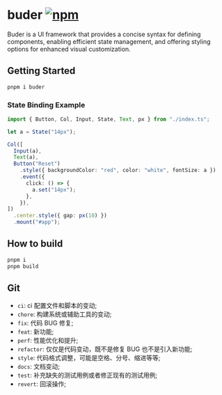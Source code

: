 # buder [![npm](https://img.shields.io/npm/v/buder.svg)](https://www.npmjs.com/package/buder)

Buder is a UI framework that provides a concise syntax for defining components, enabling efficient state management, and offering styling options for enhanced visual customization.

## Getting Started

```bash
pnpm i buder
```

### State Binding Example

```typescript
import { Button, Col, Input, State, Text, px } from "./index.ts";

let a = State("14px");

Col([
  Input(a),
  Text(a),
  Button("Reset")
    .style({ backgroundColor: "red", color: "white", fontSize: a })
    .event({
      click: () => {
        a.set("14px");
      },
    }),
])
  .center.style({ gap: px(10) })
  .mount("#app");

```

## How to build

```bash
pnpm i
pnpm build
```

## Git

- `ci`: ci 配置文件和脚本的变动;
- `chore`: 构建系统或辅助工具的变动;
- `fix`: 代码 BUG 修复;
- `feat`: 新功能;
- `perf`: 性能优化和提升;
- `refactor`: 仅仅是代码变动，既不是修复 BUG 也不是引入新功能;
- `style`: 代码格式调整，可能是空格、分号、缩进等等;
- `docs`: 文档变动;
- `test`: 补充缺失的测试用例或者修正现有的测试用例;
- `revert`: 回滚操作;
